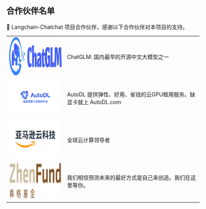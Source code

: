 ## 合作伙伴名单
🎉 Langchain-Chatchat 项目合作伙伴，感谢以下合作伙伴对本项目的支持。

<table style="width:100%; border-collapse:collapse;">
  <tr>
    <td style="width:30%; text-align:center; vertical-align:middle;">
      <img src="https://github.com/chatchat-space/Langchain-Chatchat/blob/dev/img/partners/chatglm.svg" alt="ChatGLM Logo" width="300" height="100">
    </td>
    <td style="width:80%; vertical-align:middle;">
      <a href="https://chatglm.cn/" target="_blank" style="text-decoration:none;">ChatGLM: 国内最早的开源中文大模型之一</a>
    </td>
  </tr>
  <tr>
    <td style="width:30%; text-align:center; vertical-align:middle;">
      <img src="https://github.com/chatchat-space/Langchain-Chatchat/blob/dev/img/partners/autodl.svg" alt="ChatGLM Logo" width="300" height="100">
    </td>
    <td style="width:80%; vertical-align:middle;">
      <a href="https://www.autodl.com/" target="_blank" style="text-decoration:none;"> AutoDL 提供弹性、好用、省钱的云GPU租用服务。缺显卡就上 AutoDL.com </a>
    </td>
  </tr>
  <tr>
    <td style="width:30%; text-align:center; vertical-align:middle;">
      <img src="https://github.com/chatchat-space/Langchain-Chatchat/blob/dev/img/partners/aws.svg" alt="ChatGLM Logo" width="300" height="100">
    </td>
    <td style="width:80%; vertical-align:middle;">
      <a href="https://aws.amazon.com/" target="_blank" style="text-decoration:none;"> 全球云计算领导者 </a>
    </td>
  </tr>
  <tr>
    <td style="width:30%; text-align:center; vertical-align:middle;">
      <img src="https://github.com/chatchat-space/Langchain-Chatchat/blob/dev/img/partners/zhenfund.svg" alt="Zhenge Logo" width="300" height="100">
    </td>
    <td style="width:80%; vertical-align:middle;">
      <a href="https://www.zhenfund.com/" target="_blank" style="text-decoration:none;">我们相信预测未来的最好方式是自己来创造。我们在这里等你。</a>
    </td>
  </tr>
</table>
